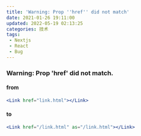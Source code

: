 ```yaml
---
title: 'Warning: Prop ''href'' did not match'
date: 2021-01-26 19:11:00
updated: 2022-05-19 02:13:25
categories: 技术
tags: 
 - Nextjs
 - React
 - Bug
---
```


### Warning: Prop 'href' did not match.

#### from

```jsx
<Link href="link.html"></Link>
```

#### to

```jsx
<Link href="/link.html" as="/link.html"></Link>
```